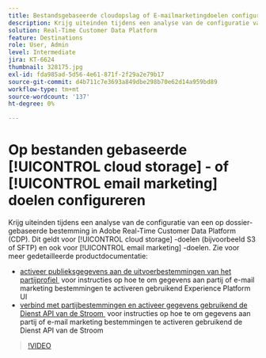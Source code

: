 ```yaml
---
title: Bestandsgebaseerde cloudopslag of E-mailmarketingdoelen configureren
description: Krijg uiteinden tijdens een analyse van de configuratie van een op dossier-gebaseerde bestemming in Adobe Real-Time CDP. Dit geldt voor cloudopslagbestemmingen (bijvoorbeeld S3 of SFTP) en ook voor marketingbestemmingen via e-mail.
solution: Real-Time Customer Data Platform
feature: Destinations
role: User, Admin
level: Intermediate
jira: KT-6624
thumbnail: 328175.jpg
exl-id: fda985ad-5d56-4e61-871f-2f29a2e79b17
source-git-commit: d4b711c7e3693a849dbe298b70e62d14a959bd89
workflow-type: tm+mt
source-wordcount: '137'
ht-degree: 0%

---
```


# Op bestanden gebaseerde [!UICONTROL cloud storage] - of [!UICONTROL email marketing] doelen configureren

Krijg uiteinden tijdens een analyse van de configuratie van een op dossier-gebaseerde bestemming in Adobe Real-Time Customer Data Platform (CDP). Dit geldt voor [!UICONTROL cloud storage] -doelen (bijvoorbeeld S3 of SFTP) en ook voor [!UICONTROL email marketing] -doelen. Zie voor meer gedetailleerde productdocumentatie:

* [&#x200B; activeer publieksgegevens aan de uitvoerbestemmingen van het partijprofiel &#x200B;](https://experienceleague.adobe.com/docs/experience-platform/destinations/ui/activate/activate-batch-profile-destinations.html?lang=nl-NL) voor instructies op hoe te om gegevens aan partij of e-mail marketing bestemmingen te activeren gebruikend Experience Platform UI
* [&#x200B; verbind met partijbestemmingen en activeer gegevens gebruikend de Dienst API van de Stroom &#x200B;](https://experienceleague.adobe.com/docs/experience-platform/destinations/api/connect-activate-batch-destinations.html?lang=nl-NL) voor instructies op hoe te om gegevens aan partij of e-mail marketing bestemmingen te activeren gebruikend de Dienst API van de Stroom

>[!VIDEO](https://video.tv.adobe.com/v/3464515/?learn=on&enablevpops&captions=dut)
